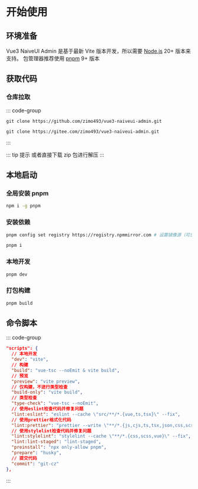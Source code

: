 # 开始使用

## 环境准备

Vue3 NaiveUI Admin 是基于最新 Vite 版本开发，所以需要 [Node.js](https://nodejs.org/en/) 20+ 版本来支持。
包管理器推荐使用 [pnpm](https://pnpm.io/) 9+ 版本

## 获取代码

### 仓库拉取

::: code-group

```shell [GitHub]
git clone https://github.com/zimo493/vue3-naiveui-admin.git
```

```shell [Gitee]
git clone https://gitee.com/zimo493/vue3-naiveui-admin.git
```

:::

::: tip 提示
或者直接下载 zip 包进行解压
:::

## 本地启动

### 全局安装 pnpm

```bash
npm i -g pnpm
```

### 安装依赖

```bash
pnpm config set registry https://registry.npmmirror.com # 设置镜像源（可忽略）

pnpm i
```

### 本地开发

```bash
pnpm dev
```

### 打包构建

```bash
pnpm build
```

## 命令脚本

::: code-group

```json [package.json]
"scripts": {
  // 本地开发
  "dev": "vite",
  // 构建
  "build": "vue-tsc --noEmit & vite build",
  // 预览
  "preview": "vite preview",
  // 仅构建，不进行类型检查
  "build-only": "vite build",
  // 类型检查
  "type-check": "vue-tsc --noEmit",
  // 使用eslint检查代码并修复问题
  "lint:eslint": "eslint --cache \"src/**/*.{vue,ts,tsx}\" --fix",
  // 使用prettier格式化代码
  "lint:prettier": "prettier --write \"**/*.{js,cjs,ts,tsx,json,css,scss,vue,html,md}\"",
  // 使用stylelint检查代码并修复问题
  "lint:stylelint": "stylelint --cache \"**/*.{css,scss,vue}\" --fix",
  "lint:lint-staged": "lint-staged",
  "preinstall": "npx only-allow pnpm",
  "prepare": "husky",
  // 提交代码
  "commit": "git-cz"
},
```

:::
